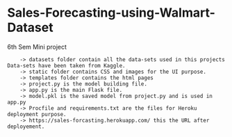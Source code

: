 # Sales-Forecasting-using-Walmart-Dataset
6th Sem Mini project

        -> datasets folder contain all the data-sets used in this projects Data-sets have been taken from Kaggle.
        -> static folder contains CSS and images for the UI purpose.
        -> templates folder contains the html pages
        -> project.py is the model building file.
        -> app.py is the main Flask file.
        -> model.pkl is the saved model from project.py and is used in app.py
        -> Procfile and requirements.txt are the files for Heroku deployment purpose.
        -> https://sales-forcasting.herokuapp.com/ this the URL after deployement.

